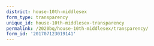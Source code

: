 ```yaml
---
district: house-10th-middlesex
form_type: transparency
unique_id: house-10th-middlesex-transparency
permalink: /2020bq/house-10th-middlesex/transparency/
form_id: '201707123019141'
---
```

